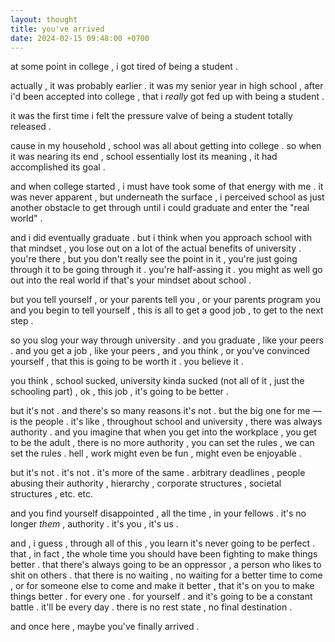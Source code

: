 ```yaml
---
layout: thought
title: you've arrived
date: 2024-02-15 09:48:00 +0700
---
```


at some point in college , i got tired of being a student . 

actually , it was probably earlier . it was my senior year in high school , after i'd been accepted into college , that i *really* got fed up with being a student . 

it was the first time i felt the pressure valve of being a student totally released .

cause in my household , school was all about getting into college . so when it was nearing its end , school essentially lost its meaning , it had accomplished its goal .

and when college started , i must have took some of that energy with me . it was never apparent , but underneath the surface , i perceived school as just another obstacle to get through until i could graduate and enter the "real world" . 

and i did eventually graduate . but i think when you approach school with that mindset , you lose out on a lot of the actual benefits of university . you're there , but you don't really see the point in it , you're just going through it to be going through it . you're half-assing it . you might as well go out into the real world if that's your mindset about school . 

but you tell yourself , or your parents tell you , or your parents program you and you begin to tell yourself , this is all to get a good job , to get to the next step . 

so you slog your way through university . and you graduate , like your peers . and you get a job , like your peers , and you think , or you've convinced yourself , that this is going to be worth it . you believe it . 

you think , school sucked, university kinda sucked (not all of it , just the schooling part) , ok , this job , it's going to be better . 

but it's not . and there's so many reasons it's not . but the big one for me — is the people . it's like , throughout school and university , there was always authority . and you imagine that when you get into the workplace , you get to be the adult , there is no more authority , you can set the rules , we can set the rules . hell , work might even be fun , might even be enjoyable .

but it's not . it's not . it's more of the same . arbitrary deadlines , people abusing their authority , hierarchy , corporate structures , societal structures , etc. etc. 

and you find yourself disappointed , all the time , in your fellows . it's no longer *them* , authority . it's you , it's us .

and , i guess , through all of this , you learn it's never going to be perfect . that , in fact , the whole time you should have been fighting to make things better . that there's always going to be an oppressor , a person who likes to shit on others . that there is no waiting , no waiting for a better time to come , or for someone else to come and make it better , that it's on you to make things better . for every one . for yourself . and it's going to be a constant battle . it'll be every day . there is no rest state , no final destination .

and once here , maybe you've finally arrived . 
